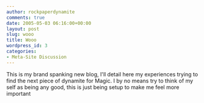 ```yaml
---
author: rockpaperdynamite
comments: true
date: 2005-05-03 06:16:00+00:00
layout: post
slug: wooo
title: Wooo
wordpress_id: 3
categories:
- Meta-Site Discussion
---
```


This is my brand spanking new blog, I'll detail here my experiences trying to find the next piece of dynamite for Magic.  I by no means try to think of my self as being any good, this is just being setup to make me feel more important




